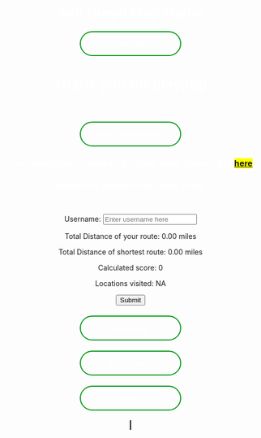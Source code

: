 <html>
<head>
  <h1 id="title-thing">San Diego Map Game</h1>
  <style>
    #title-thing{
      text-align: center;
      color: white;
    }
    .button-container{
      width: fit-content;
      margin: 0 auto;
    }
    .gen-button{
      display: block;
      width: 200px;
      padding: 15px 0;
      text-align: center;
      margin: 20px 10px;
      background: transparent;
      border-radius: 25px;
      border: 2px solid #009614;
      color: #fff;
      font-weight: bold;
      cursor: pointer;
      position: relative;
      overflow: hidden;
      transition: all 0.6s;
      color: white;
    }
    .gen-button:hover{
      background-color: #009614;
    }
    #canvas{
      border: 1px solid #000000;
      background-image: url('SDmap.png');
      background-position: center;
    }
    #linked-gametohome{
      background-color: yellow;
    }
    #end-page{
      text-align: center;
      color: white;
    }
    #game-page{
      text-align: center;
      color: white;
    }
    #finish-form{
      text-align: center;
    }
  </style>
  <div id="start-page">
    <div class="button-container">
    <button class="gen-button" onclick="gameScreen(1)" id="start-button">Start Game</button>
    </div>
  </div>
  <div id="end-page">
    <h1>Thank you for playing!</h1>
    <p>If you would like to play another round, please click the button below.</p>
    <div class="button-container">
      <button class="gen-button" onclick="gameScreen(3)">Return to Game Page</button>
    </div>
    <h3>If you would like to return to the home page, please click <span id="linked-gametohome"><a href="{{site.baseurl}}/index">here</a></span>.</h3>
  </div>
</head>
<body>
    <div id="finish-form">
      <h3 style="color:white;">Game over, please record your score!</h3>
      <p style="color:white;">The shortest route is shown on the map with the red lines</p>
      <form action="javascript:userCreate()">
        <p><label>
            Username:
            <input type="text" name="username" id="username" placeholder="Enter username here" required>
        </label></p>
        <p><label>
            Total Distance of your route: <span id="totalDistance">0.00</span> miles
        </label></p>
        <p><label>
            Total Distance of shortest route: <span id="totalDistanceClosest">0.00</span> miles
        </label></p>
        <p><label>
            Calculated score: <span id="scoring">0</span>
        </label></p>
        <p><label>
            Locations visited: <span id="locationList">NA</span>
        </label></p>
        <p>
        <!-- Popup message on button click -->
            <button onclick="alert('Your score has been posted!')" id="form-submit-button">Submit</button>
        </p>
      </form>
      <!-- Temporary button, remove later -->
      <div class="button-container">
        <button id="temporary" onclick="userCreate()" class="gen-button">Temporary</button>
      </div>
    </div>
  <div id="game-page">
    <div class="button-container">
      <button id="game-finish-button" class="gen-button" onclick="gameScreen(2)">Finish Game</button>
      <button id="resetButton" class="gen-button">Reset</button>
    </div>
    <canvas id="canvas" width="1072" height="829"></canvas>
  </div>
  <script>
    const startPage = document.getElementById("start-page");
    const endPage = document.getElementById("end-page");
    const gamePage = document.getElementById("game-page");
    const finishButton = document.getElementById("game-finish-button");
    const resetButton = document.getElementById("resetButton");
    const canvas = document.getElementById("canvas");
    const finishForm = document.getElementById("finish-form");
    const submitButton = document.getElementById("form-submit-button");
    const temp = document.getElementById("temporary");
    const totalDistanceDisplay = document.getElementById("totalDistance");
    const scoreDisplay = document.getElementById("scoring");
    // Initially hides end page and game page and finish button
    endPage.style.display = "none";
    gamePage.style.display = "none";
    finishButton.style.display = "none";
    finishForm.style.display = "none";
    // Function switches screen based on status parameter
    function gameScreen(status){
      if(status === 1){
        startPage.style.display = "none";
        gamePage.style.display = "block";
        resetButton.style.display = "block";
        finishButton.style.display = "none";
      }
      if(status === 2){
        finishForm.style.display = "block";
        resetButton.style.display = "none";
        finishButton.style.display = "none";
        // Draw the shortest path on the canvas
        drawShortestPath(heuristic, shortestPath);
        // Calculates the score
        let intShortestDistance=parseInt(shortestDistanceResult.innerHTML);
        let intUserDistance=parseInt(totalDistanceDisplay.innerHTML);
        let score = (1.0*Math.pow(1000,(-(Math.log(intUserDistance/intShortestDistance)-1)))).toFixed(2);
        // Invalidates score in case distance is less than shortest distance. Displays score if otherwise
        if(intShortestDistance>intUserDistance){
            totalDistanceDisplay.textContent = "**error**";
            scoreDisplay.textContent = "NA";
        } else{
            // Adds bonus score if user chooses more points(since more points means higher difficulty)
            if(vertices.length > 5){
                score = (score*(1+0.12*(vertices.length-5))).toFixed(2);
            }
            scoreDisplay.textContent = score.toString();
        }
      }
      if(status === 3){
        startPage.style.display = "block";
        endPage.style.display = "none";
      }
    }
    // Add POST here for api
    function userCreate(){
      finishForm.style.display = "none";
      gamePage.style.display = "none";
      endPage.style.display = "block";
    }
    // Vertex class to represent each HTML element
    class Vertex {
      constructor(id, x, y) {
        this.id = id; // id of the vertex
        this.x = x; // x-coordinate of the vertex
        this.y = y; // y-coordinate of the vertex
        this.adjacent = []; // array to store adjacent vertices
        this.connected = false; // flag to indicate if vertex is connected
      }
      // Function to add an adjacent vertex
      addAdjacent(vertex) {
        this.adjacent.push(vertex);
      }
    }
    // Graph class to hold all the vertices
    class Graph {
      constructor() {
        this.vertices = []; // array to store all vertices
        this.map = {}; // hash map to store vertices by their ids
      }
      // Function to add a vertex to the graph
      addVertex(vertex) {
        this.vertices.push(vertex);
        this.map[vertex.id] = vertex; // add vertex to the map
      }
      // Function to check if all vertices are connected
      checkAllVerticesConnected() {
        const visited = new Set(); // Set to store visited vertices
        const stack = []; // Stack for DFS traversal

        // Start DFS from the first vertex in the graph
        stack.push(graph.vertices[0]);

        while (stack.length > 0) {
          const vertex = stack.pop();
          visited.add(vertex);

          // Add all adjacent unvisited vertices to the stack
          for (const adjacentVertex of vertex.adjacent) {
            if (!visited.has(adjacentVertex)) {
              stack.push(adjacentVertex);
            }
          }
        }

      // Check if all vertices are visited
      return visited.size === graph.vertices.length;
    }
      // Function to calculate the Euclidean distance between two vertices
      calculateDistance(v1, v2) {
        const dx = v1.x - v2.x;
        const dy = v1.y - v2.y;
        return Math.sqrt(dx * dx + dy * dy);
      }
      // Function to calculate the total distance of all lines
      calculateTotalDistance() {
        let totalDistance = 0;
        for (const vertex of this.vertices) {
          for (const adjacentVertex of vertex.adjacent) {
            totalDistance += this.calculateDistance(vertex, adjacentVertex);
          }
        }
        return totalDistance;
      }
    }

// Function to generate all possible paths that visit all vertices exactly once
 function generatePaths(graph) {
 const paths = [];
 const visited = new Set();
 
    function dfs(path) {
    if (path.length === graph.vertices.length) {
    paths.push(path);
    return;
    }

    graph.vertices.forEach((vertex) => {
    if (!visited.has(vertex)) {
    visited.add(vertex);
    dfs([...path, vertex]);
    visited.delete(vertex);
    }
    });
    }

    graph.vertices.forEach((vertex) => {
    visited.add(vertex);
    dfs([vertex]);
    visited.delete(vertex);
    });

    return paths;
    }

    // // Dijkstra's algorithm implementation(not used so it is commented out)
    // function dijkstra(graph, start, end) {
    // const distances = {}; // object to store distances from start vertex to all other vertices
    // const previous = {}; // object to store previous vertex in the shortest path
    // const unvisited = new Set(); // set to store unvisited vertices

    // // Initialize distances and previous objects
    // graph.vertices.forEach((vertex) => {
    // distances[vertex.id] = Infinity;
    // previous[vertex.id] = null;
    // unvisited.add(vertex.id);
    // });

    // distances[start.id] = 0; // distance to start vertex is 0

    // while (unvisited.size > 0) {
    // let minId = null;

    // // Find the unvisited vertex with the smallest distance
    // unvisited.forEach((vertexId) => {
    // if (minId === null || distances[vertexId] < distances[minId]) {
    // minId = vertexId;
    // }
    // });

    // unvisited.delete(minId); // remove the vertex from the unvisited set

    // const current = graph.map[minId]; // use the map to access the vertex in constant time

    // if (current === end) {
    // break;
    // }

    // // Update distances and previous for each adjacent vertex
    // current.adjacent.forEach((neighbor) => {
    // const alt = distances[minId] + heuristic.calculateDistance(current, neighbor);

    // if (alt < distances[neighbor.id]) {
    // distances[neighbor.id] = alt;
    // previous[neighbor.id] = current.id;
    // }
    // });
    // }

    // const path = [];
    // let current = end;
    // while (current !== start) {
    // path.unshift(current);
    // current = graph.map[previous[current.id]];
    // }
    // path.unshift(start);

    // return path; // return the shortest path
    // }

// Function to draw the graph on the canvas
    function drawGraph(graph) {
        const canvas = document.getElementById("canvas");
        const ctx = canvas.getContext("2d");
        ctx.clearRect(0, 0, canvas.width, canvas.height); // clear the canvas
        // Draw all vertices as black circles
        graph.vertices.forEach((vertex) => {
            ctx.beginPath();
            ctx.arc(vertex.x, vertex.y, 10, 0, 2 * Math.PI);
            ctx.fillStyle = vertex.connected ? "#00FF00" : "#000000";
            ctx.fill();
            ctx.closePath();
        });
        // Draw the connected lines
        ctx.beginPath();
        ctx.strokeStyle = "#0000FF";
        ctx.lineWidth = 3;
        graph.vertices.forEach((vertex) => {
            vertex.adjacent.forEach((adjacentVertex) => {
            ctx.moveTo(vertex.x, vertex.y);
            ctx.lineTo(adjacentVertex.x, adjacentVertex.y);
            });
        });
        ctx.stroke();
        ctx.closePath();
    }

    // Function to handle the mouse down event
    function handleMouseDown(e) {
        if (allVerticesConnected) {
                return; // Return early if all vertices are already connected
            }
            const canvas = e.target;
            const rect = canvas.getBoundingClientRect();
            const mouseX = e.clientX - rect.left;
            const mouseY = e.clientY - rect.top;
            // Find the vertex that the user clicked on (if any)
            const vertex = graph.vertices.find((vertex) => {
                const dx = vertex.x - mouseX;
                const dy = vertex.y - mouseY;
                return dx * dx + dy * dy <= 100; // check if the click is within the vertex's radius
            });
            if (vertex) {
                // Store the selected vertex and the starting position of the line
                selectedVertex = vertex;
                lineStartX = vertex.x;
                lineStartY = vertex.y;
                // Add mouse move and mouse up event listeners
                canvas.addEventListener("mousemove", handleMouseMove);
                canvas.addEventListener("mouseup", handleMouseUp);
            }
            }
            // Function to handle the mouse move event
            function handleMouseMove(e) {
            const canvas = e.target;
            const rect = canvas.getBoundingClientRect();
            const mouseX = e.clientX - rect.left;
            const mouseY = e.clientY - rect.top;
            // Update the line end position
            lineEndX = mouseX;
            lineEndY = mouseY;
            // Redraw the canvas
            drawGraph(graph);
            // Draw the temporary line from the selected vertex to the mouse position
            const ctx = canvas.getContext("2d");
            ctx.beginPath();
            ctx.strokeStyle = "#FF0000";
            ctx.lineWidth = 2;
            ctx.moveTo(lineStartX, lineStartY);
            ctx.lineTo(lineEndX, lineEndY);
            ctx.stroke();
            ctx.closePath();
            }

        // Function to handle the mouse up event
        function handleMouseUp(e) {
        const canvas = e.target;
        // Find the vertex that the user released the mouse on (if any)
        const vertex = graph.vertices.find((vertex) => {
            const dx = vertex.x - lineEndX;
            const dy = vertex.y - lineEndY;
            const distance = Math.sqrt(dx * dx + dy * dy);
            return distance <= 20; // check if the release point is within 20 pixels of the vertex
        });
        if (vertex && !vertex.connected) {
            // Connect the line to the snapped vertex
            selectedVertex.addAdjacent(vertex);
            vertex.addAdjacent(selectedVertex);
            // Set the vertices as connected
            selectedVertex.connected = true;
            vertex.connected = true;
            // Redraw the canvas with the updated graph and line connection
            drawGraph(graph);
            // Check if all vertices are connected
            allVerticesConnected = graph.checkAllVerticesConnected();
            console.log("All vertices connected:", allVerticesConnected);
            // allows user to finish if all points connected
            if(allVerticesConnected === true){
            finishButton.style.display = "block";
            }
            // Calculate and update the total distance
            const totalDistance = graph.calculateTotalDistance();
            totalDistanceDisplay.textContent = (totalDistance/54).toFixed(2);
        }
        // Reset the line positions and remove the event listeners
        lineStartX = null;
        lineStartY = null;
        lineEndX = null;
        lineEndY = null;
        selectedVertex = null;
        canvas.removeEventListener("mousemove", handleMouseMove);
        canvas.removeEventListener("mouseup", handleMouseUp);
        }
        // Function to handle the reset button click event
        function handleResetButtonClick() {
        // Clear the canvas
        const canvas = document.getElementById("canvas");
        const ctx = canvas.getContext("2d");
        ctx.clearRect(0, 0, canvas.width, canvas.height);
        // Reset all vertices
        for (const vertex of graph.vertices) {
            vertex.connected = false;
            vertex.adjacent = [];
        }
        // Reset the total distance
        document.getElementById("totalDistance").textContent = "0.00";
        // Redraw the empty canvas
        drawGraph(graph);
        // Reset the allVerticesConnected flag
        allVerticesConnected = graph.checkAllVerticesConnected();
        // hides finish button if lines are reset
        finishButton.style.display = "none";
        }
        // Create the graph
        const graph = new Graph();
        // Define the vertices as an array of objects
        let vertices = [
        { id: "A", x: 150, y: 200 },
        { id: "B", x: 90, y: 200 },
        { id: "C", x: 95, y: 220 },
        { id: "D", x: 165, y: 230 },
        { id: "E", x: 316, y: 225 },
        { id: "F", x: 100, y: 276 },
        // Add more vertices here as needed
        ];
        // Loop through the vertices array and create a new Vertex object for each one
        for (const vertex of vertices) {
        const newVertex = new Vertex(vertex.id, vertex.x, vertex.y);
        graph.addVertex(newVertex);
        }

    // Example usage
    const heuristic = new Graph();
    // Loop through the vertices array and create a new Vertex object for each one
    for (const vertex of vertices) {
        const newVertex = new Vertex(vertex.id, vertex.x, vertex.y);
        heuristic.addVertex(newVertex);
    }
    // Function to calculate the total distance of heuristic path
    function getPathDistance(path) {
    let distance = 0;
    for (let i = 0; i < path.length - 1; i++) {
    distance += heuristic.calculateDistance(path[i], path[i+1]);
    }
    return distance;
    }

    // Function to draw the shortest path on the canvas
    function drawShortestPath(graph, path) {
    const canvas = document.getElementById("canvas");
    const ctx = canvas.getContext("2d");

    ctx.clearRect(0, 0, canvas.width, canvas.height); // clear the canvas

    // Draw all vertices as black circles
    graph.vertices.forEach((vertex) => {
    ctx.beginPath();
    ctx.arc(vertex.x, vertex.y, 10, 0, 2 * Math.PI);
    ctx.fillStyle = "#000000";
    ctx.fill();
    ctx.closePath();

    });

    // Draw the path as a red line
    ctx.beginPath();
    ctx.strokeStyle = "#FF0000";
    ctx.lineWidth = 3;

    for (let i = 0; i < path.length - 1; i++) {
    const current = path[i];
    const next = path[i+1];
    ctx.moveTo(current.x, current.y);
    ctx.lineTo(next.x, next.y);
    }

    ctx.stroke();
    ctx.closePath();
    }

    // Define adjacency relationships
    heuristic.vertices.forEach((vertex) => {
    const closestPoints = vertices
        .filter((p) => p.id !== vertex.id)
        .sort((a, b) => heuristic.calculateDistance(vertex, a) - heuristic.calculateDistance(vertex, b))
        .slice(0, 2);

    closestPoints.forEach((point) => {
        const adjacentVertex = heuristic.map[point.id];
        vertex.addAdjacent(adjacentVertex);
    });
    });

    // Generate all possible paths and find the shortest one
    const paths = generatePaths(heuristic);
    let shortestPath = null;
    let shortestDistance = Infinity;
    paths.forEach((path) => {
    const distance = getPathDistance(path);
    if (distance < shortestDistance) {
    shortestPath = path;
    shortestDistance = distance;
    }
    });

        // Store the pixel length in a global variable called path_length
    const path_length = shortestDistance;

    // Log the pixel length to the console
    console.log("Pixel length of shortest path:", path_length);

    const shortestDistanceResult = document.getElementById("totalDistanceClosest");
    shortestDistanceResult.textContent = ((path_length*2)/54).toFixed(2);

        // Initialize variables
        let selectedVertex = null;
        let lineStartX = null;
        let lineStartY = null;
        let lineEndX = null;
        let lineEndY = null;
        let allVerticesConnected = graph.checkAllVerticesConnected();
        // Draw the initial graph
        drawGraph(graph);
        // Add event listeners
        canvas.addEventListener("mousedown", handleMouseDown);
        resetButton.addEventListener("click", handleResetButtonClick);
        submitButton.addEventListener("click", handleResetButtonClick);
        temp.addEventListener("click", handleResetButtonClick);
    </script>
    </body>
</html>